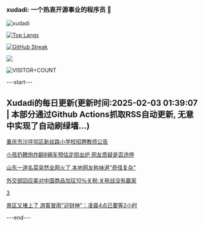 ### xudadi: 一个热衷开源事业的程序员 👋

![xudadi](https://github-readme-stats-git-masterorgs-github-readme-stats-team.vercel.app/api?username=xudadi)

[![Top Langs](https://github-readme-stats.vercel.app/api/top-langs/?username=xudadi)](https://github.com/anuraghazra/github-readme-stats)

[![GitHub Streak](https://streak-stats.demolab.com?user=xudadi&locale=zh_Hans)](https://git.io/streak-stats)

![](https://raw.githubusercontent.com/xudadi/xudadi/main/assets/github-contribution-grid-snake.svg)

![VISITOR+COUNT](https://komarev.com/ghpvc/?username=xudadi&label=VISITOR+COUNT)


---start---

## Xudadi的每日更新(更新时间:2025-02-03 01:39:07 | 本部分通过Github Actions抓取RSS自动更新, 无意中实现了自动刷绿墙...)

[重庆市沙坪坝区新丝路小学校招聘教师公告](https://www.gongkaoleida.com/article/2277560)

[小孩扔鞭炮炸翻8辆车预估定损出炉 网友质疑是否违停](https://m.163.com/news/article/JND89VEP053469M5.html)

[山东一道名菜突然全网火了 本地网友称味道"奇怪复杂"](https://m.163.com/news/article/JND4M06B0001899O.html)

[外交部回应美对中国商品加征10％关税:关税战没有赢家](https://m.163.com/news/article/JNCVO2RH000189PS.html)

[3](https://m.163.com/touch/news/sub/domestic)

[景区又堵上了 游客冒雨"迎财神"：凌晨4点已要等2小时](https://m.163.com/news/article/JNCTG2R40514R9OJ.html)

---end---
